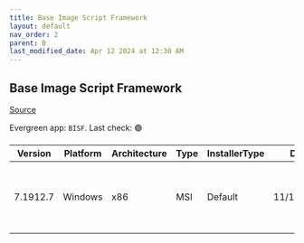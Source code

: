 ```yaml
---
title: Base Image Script Framework
layout: default
nav_order: 2
parent: B
last_modified_date: Apr 12 2024 at 12:30 AM
---
```


## Base Image Script Framework

[Source](https://eucweb.com/)

Evergreen app: `BISF`. Last check: 🟢

| Version  | Platform | Architecture | Type | InstallerType | Date       | Size    | URI                                                                                                                                                                                    |
| -------- | -------- | ------------ | ---- | ------------- | ---------- | ------- | -------------------------------------------------------------------------------------------------------------------------------------------------------------------------------------- |
| 7.1912.7 | Windows  | x86          | MSI  | Default       | 11/19/2022 | 3357696 | [https://github.com/EUCweb/BIS-F/releases/download/7.1912.7/setup-BIS-F-7.1912.7.11042.MSI](https://github.com/EUCweb/BIS-F/releases/download/7.1912.7/setup-BIS-F-7.1912.7.11042.MSI) |

